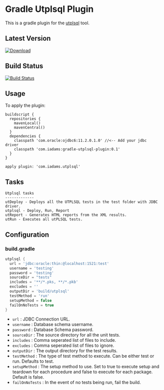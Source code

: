 Gradle Utplsql Plugin
=========

This is a gradle plugin for the [utplsql] tool.

Latest Version
--------------
[ ![Download](https://api.bintray.com/packages/iwarapter/gradle-plugins/gradle-utplsql-plugin/images/download.svg) ](https://bintray.com/iwarapter/gradle-plugins/gradle-utplsql-plugin/_latestVersion)


Build Status
------------
[![Build Status](https://travis-ci.org/iwarapter/gradle-utplsql-plugin.svg)](https://travis-ci.org/iwarapter/gradle-utplsql-plugin)

Usage
-----------

To apply the plugin:
```
buildscript {
  repositories {
    mavenLocal()
    mavenCentral()
  }
  dependencies {
    classpath 'com.oracle:ojdbc6:11.2.0.1.0' //<-- Add your jdbc driver
    classpath 'com.iadams:gradle-utplsql-plugin:0.1'
  }
}

apply plugin: 'com.iadams.utplsql'
```

Tasks
-----------
```
Utplsql tasks
-------------
utDeploy - Deploys all the UTPLSQL tests in the test folder with JDBC driver.
utplsql - Deploy, Run, Report
utReport - Generates HTML reports from the XML results.
utRun - Executes all utPLSQL tests.
```
## Configuration

### build.gradle
```groovy
utplsql {
  url = 'jdbc:oracle:thin:@localhost:1521:test'
  username = 'testing'
  password = 'testing'
  sourceDir = "tests"
  includes = '**/*.pks, **/*.pkb'
  excludes = ''
  outputDir = 'build/utplsql'
  testMethod = 'run'
  setupMethod = false
  failOnNoTests = true
}
```

* `url` : JDBC Connection URL.
* `username` : Database schema username.
* `password` :  Database Schema password.
* `sourceDir` : The source directory for all the unit tests.
* `includes` : Comma seperated list of files to include.
* `excludes` :  Comma seperated list of files to ignore.
* `outputDir` : The output directory for the test results.
* `testMethod` : The type of test method to execute. Can be either test or run. Defaults to test.
* `setupMethod` : The setup method to use. Set to true to execute setup and teardown for each procedure and false to execute for each package. Default is false.
* `failOnNoTests` : In the event of no tests being run, fail the build.

[utplsql]:http://utplsql.sourceforge.net/

